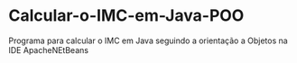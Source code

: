 # Calcular-o-IMC-em-Java-POO
Programa para calcular o IMC em Java seguindo a orientação a Objetos na IDE ApacheNEtBeans
